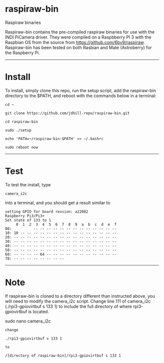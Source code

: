 # raspiraw-bin
Raspiraw binaries

Raspiraw-bin contains the pre-compiled raspiraw binaries for use with the INDI PiCamera driver. They were compiled on a Raspbberry PI 3 with the Raspbian OS from the source from https://github.com/6by9/raspiraw. Raspiraw-bin has been tested on both Rasbian and Mate (Astroberry) for the Raspberry Pi.

---------------------------------------------------------------------------------------------------------

# Install

To install, simply clone this repo, run the setup script, add the raspiraw-bin directory to the $PATH, and reboot with the commands below in a terminal:

	cd ~

	git clone https://github.com/jdhill-repo/raspiraw-bin.git

	cd raspiraw-bin

	sudo ./setup

	echo 'PATH=~/raspiraw-bin:$PATH' >> ~/.bashrc

	sudo reboot now

---------------------------------------------------------------------------------------------------------

# Test

To test the install, type

	camera_i2c

into a terminal, and you should get a result similar to

	setting GPIO for board revsion: a22082
	Raspberry Pi3/Pi3+
	Set state of 133 to 1
	     0  1  2  3  4  5  6  7  8  9  a  b  c  d  e  f
	00:          -- -- -- -- -- -- -- -- -- -- -- -- -- 
	10: 10 -- -- -- -- -- -- -- -- -- -- -- -- -- -- -- 
	20: -- -- -- -- -- -- -- -- -- -- -- -- -- -- -- -- 
	30: -- -- -- -- -- -- -- -- -- -- -- -- -- -- -- -- 
	40: -- -- -- -- -- -- -- -- -- -- -- -- -- -- -- -- 
	50: -- -- -- -- -- -- -- -- -- -- -- -- -- -- -- -- 
	60: -- -- -- -- 64 -- -- -- -- -- -- -- -- -- -- -- 
	70: -- -- -- -- -- -- -- --                         


---------------------------------------------------------------------------------------------------------

# Note

If raspiraw-bin is cloned to a directory different than instructed above, you will need to modify the camera_i2c script. Change line 111 of camera_i2c (./rpi3-gpiovirtbuf s 133 1) to include the full directory of where rpi3-gpiovirtbuf is located.

sudo nano camera_i2c

	change

	./rpi3-gpiovirtbuf s 133 1

	to

	/[directory of raspiraw-bin]/rpi3-gpiovirtbuf s 133 1

